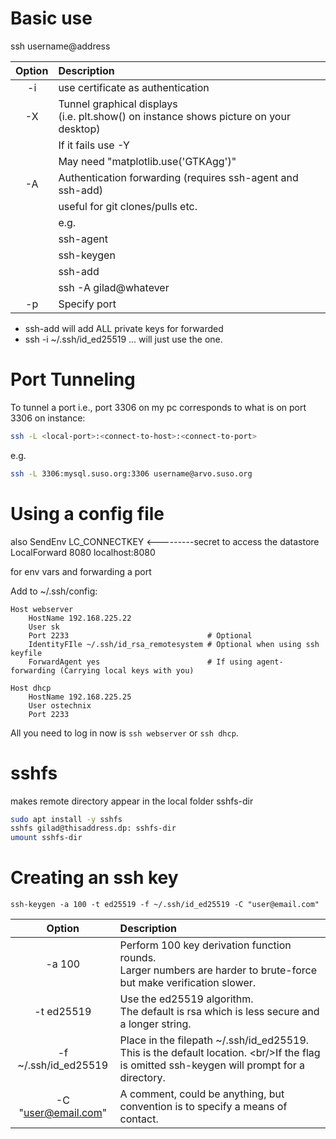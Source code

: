 # Basic use
ssh username@address

|   Option   | Description                                                                               |
|:----------:|:------------------------------------------------------------------------------------------|
| -i <fname> | use certificate as authentication                                                         |
|     -X     | Tunnel graphical displays<br/>(i.e. plt.show() on instance shows picture on your desktop) |
|            | If it fails use -Y                                                                        |
|            | May need "matplotlib.use('GTKAgg')"                                                       |
|     -A     | Authentication forwarding (requires ssh-agent and ssh-add)                                |
|            | useful for git clones/pulls etc.                                                          |
|            | e.g.                                                                                      |
|            | ssh-agent                                                                                 |
|            | ssh-keygen                                                                                |
|            | ssh-add                                                                                   |
|            | ssh -A gilad@whatever                                                                     |
|     -p     | Specify port                                                                              |

- ssh-add will add ALL private keys for forwarded
- ssh -i ~/.ssh/id_ed25519 ... will just use the one.

# Port Tunneling
To tunnel a port i.e., port 3306 on my pc corresponds to what is on port 3306 on instance:
```bash
ssh -L <local-port>:<connect-to-host>:<connect-to-port>
```
e.g. 
```bash 
ssh -L 3306:mysql.suso.org:3306 username@arvo.suso.org
```

# Using a config file

also   SendEnv LC_CONNECTKEY       <---------secret to access the datastore
	  LocalForward 8080 localhost:8080

for env vars and forwarding a port

Add to ~/.ssh/config:
```
Host webserver
    HostName 192.168.225.22
    User sk
    Port 2233                               # Optional
    IdentityFIle ~/.ssh/id_rsa_remotesystem # Optional when using ssh keyfile
    ForwardAgent yes                        # If using agent-forwarding (Carrying local keys with you)

Host dhcp
    HostName 192.168.225.25
    User ostechnix
    Port 2233
```
All you need to log in now is `ssh webserver` or `ssh dhcp`.

# sshfs
makes remote directory appear in the local folder sshfs-dir
```bash
sudo apt install -y sshfs
sshfs gilad@thisaddress.dp: sshfs-dir
umount sshfs-dir
```

# Creating an ssh key
```ssh-keygen -a 100 -t ed25519 -f ~/.ssh/id_ed25519 -C "user@email.com"```

|          Option          | Description                                                                                                                                     |
|:------------------------:|:------------------------------------------------------------------------------------------------------------------------------------------------|
|         -a  100          | Perform 100 key derivation function rounds.<br/>Larger numbers are harder to brute-force but make verification slower.                          |
|        -t ed25519        | Use the ed25519 algorithm.<br/>The default is rsa which is less secure and a longer string.                                                     |
| -f     ~/.ssh/id_ed25519 | Place in the filepath ~/.ssh/id_ed25519.<br/>This is the default location. \<br/>If the flag is omitted ssh-keygen will prompt for a directory. |
| -C     "user@email.com"  | A comment, could be anything, but convention is to specify a means of contact.                                                                  |